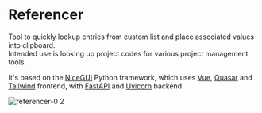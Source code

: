 # Referencer
Tool to quickly lookup entries from custom list and place associated values into clipboard.  
Intended use is looking up project codes for various project management tools.

It's based on the [NiceGUI](https://nicegui.io) Python framework, which uses [Vue](https://vuejs.org/), [Quasar](https://quasar.dev) and [Tailwind](https://tailwindcss.com) frontend, with [FastAPI](https://fastapi.tiangolo.com/) and [Uvicorn](https://www.uvicorn.org/) backend.

![referencer-0 2](https://github.com/filcuk/referencer/assets/1339532/ca7fb58a-e49d-43d4-b36e-dfcc4480df70)
